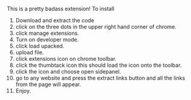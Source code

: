 This is a pretty badass extension! 
To install
1. Download and extract the code
2. click on the three dots in the upper right hand corner of chrome.
3. click manage extensions.
4. Turn on developer mode.
5. click load upacked.
6. upload file.
7. click extensions icon on chrome toolbar.
8. click the thumbtack icon this should load the icon onto the toolbar.
9. click the icon and choose open sidepanel.
10. go to any website and press the extract links button and all the links from the page will appear.
11. Enjoy.
